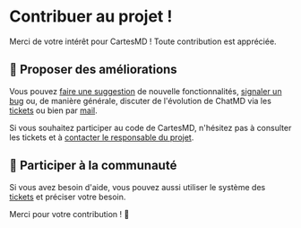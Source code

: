 # Contribuer au projet !

Merci de votre intérêt pour CartesMD ! Toute contribution est appréciée.

## 🚀 Proposer des améliorations

Vous pouvez [faire une suggestion](https://forge.apps.education.fr/cartesmd/cartesMD.forge.apps.education.fr/-/issues) de nouvelle fonctionnalités, [signaler un bug](https://forge.apps.education.fr/cartesmd/cartesMD.forge.apps.education.fr/-/issues) ou, de manière générale, discuter de l'évolution de ChatMD via les [tickets](https://forge.apps.education.fr/cartesmd/cartesMD.forge.apps.education.fr/-/issues) ou bien par [mail](forge-apps+guichet+cartesmd-cartesmd-forge-apps-education-fr-1275-issue-@phm.education.gouv.fr).

Si vous souhaitez participer au code de CartesMD, n'hésitez pas à consulter les tickets et à [contacter le responsable du projet](https://eyssette.forge.apps.education.fr/).

## 👫 Participer à la communauté

Si vous avez besoin d'aide, vous pouvez aussi utiliser le système des [tickets](https://forge.apps.education.fr/cartesmd/cartesMD.forge.apps.education.fr/-/issues) et préciser votre besoin.

Merci pour votre contribution ! 🎉